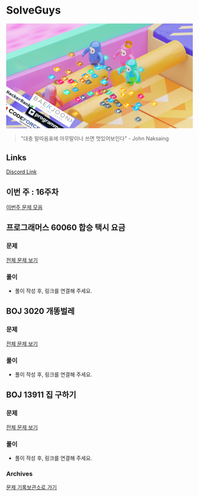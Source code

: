 # SolveGuys

![image](./Readme_Images/solveguys.png)
 
> "대충 말따옴표에 아무말이나 쓰면 멋있어보인다" - John Naksaing

## Links
[Discord Link](https://discord.gg/TQGDWj7R)


## 이번 주 : 16주차
[이번주 문제 모음](./Problems_Archives/16week)

## 프로그래머스 60060 합승 택시 요금  
### 문제
[전체 문제 보기](https://programmers.co.kr/learn/courses/30/lessons/60060)
### 풀이
- 풀이 작성 후, 링크를 연결해 주세요.

## BOJ 3020 개똥벌레
### 문제
[전체 문제 보기](https://www.acmicpc.net/problem/3020)
### 풀이
- 풀이 작성 후, 링크를 연결해 주세요.

## BOJ 13911 집 구하기
### 문제
[전체 문제 보기](https://www.acmicpc.net/problem/13911)
### 풀이
- 풀이 작성 후, 링크를 연결해 주세요.


### Archives
[문제 기록보관소로 가기](./Problems_Archives)

